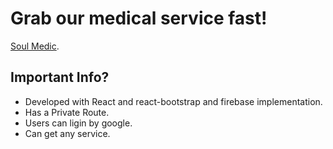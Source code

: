 # Grab our medical service fast!

[Soul Medic](https://soul-medic.firebaseapp.com/).

## Important Info?
  * Developed with React and react-bootstrap and firebase implementation.
  * Has a Private Route.
  * Users can ligin by google.
  * Can get any service.
  
    

